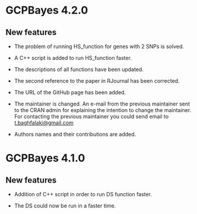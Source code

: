 # GCPBayes 4.2.0

## New features

* The problem of running HS_function for genes with 2 SNPs is solved.

* A C++ script is added to run HS_function faster.

* The descriptions of all functions have been updated.

* The second reference to the paper in RJournal has been corrected.

* The URL of the GitHub page has been added.

* The maintainer is changed. An e-mail from the previous maintainer sent to the CRAN admin for explaining the intention to change the maintainer. For contacting the previous maintainer you could send email to t.baghfalaki@gmail.com

* Authors names and their contributions are added.


# GCPBayes 4.1.0

## New features

* Addition of C++ script in order to run DS function faster.  

* The DS could now be run in a faster time.

